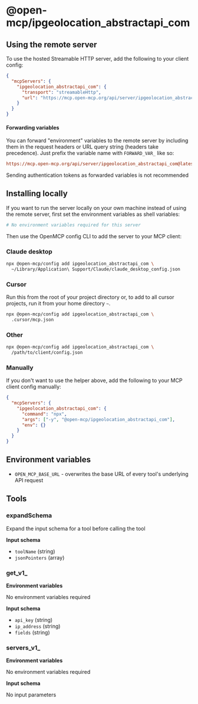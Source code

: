 # @open-mcp/ipgeolocation_abstractapi_com

## Using the remote server

To use the hosted Streamable HTTP server, add the following to your client config:

```json
{
  "mcpServers": {
    "ipgeolocation_abstractapi_com": {
      "transport": "streamableHttp",
      "url": "https://mcp.open-mcp.org/api/server/ipgeolocation_abstractapi_com@latest/mcp"
    }
  }
}
```

#### Forwarding variables

You can forward "environment" variables to the remote server by including them in the request headers or URL query string (headers take precedence). Just prefix the variable name with `FORWARD_VAR_` like so:

```ini
https://mcp.open-mcp.org/api/server/ipgeolocation_abstractapi_com@latest/mcp?FORWARD_VAR_OPEN_MCP_BASE_URL=https%3A%2F%2Fapi.example.com
```

<Callout title="Security" type="warn">
  Sending authentication tokens as forwarded variables is not recommended
</Callout>

## Installing locally

If you want to run the server locally on your own machine instead of using the remote server, first set the environment variables as shell variables:

```bash
# No environment variables required for this server
```

Then use the OpenMCP config CLI to add the server to your MCP client:

### Claude desktop

```bash
npx @open-mcp/config add ipgeolocation_abstractapi_com \
  ~/Library/Application\ Support/Claude/claude_desktop_config.json
```

### Cursor

Run this from the root of your project directory or, to add to all cursor projects, run it from your home directory `~`.

```bash
npx @open-mcp/config add ipgeolocation_abstractapi_com \
  .cursor/mcp.json
```

### Other

```bash
npx @open-mcp/config add ipgeolocation_abstractapi_com \
  /path/to/client/config.json
```

### Manually

If you don't want to use the helper above, add the following to your MCP client config manually:

```json
{
  "mcpServers": {
    "ipgeolocation_abstractapi_com": {
      "command": "npx",
      "args": ["-y", "@open-mcp/ipgeolocation_abstractapi_com"],
      "env": {}
    }
  }
}
```

## Environment variables

- `OPEN_MCP_BASE_URL` - overwrites the base URL of every tool's underlying API request


## Tools

### expandSchema

Expand the input schema for a tool before calling the tool

**Input schema**

- `toolName` (string)
- `jsonPointers` (array)

### get_v1_

**Environment variables**

No environment variables required

**Input schema**

- `api_key` (string)
- `ip_address` (string)
- `fields` (string)

### servers_v1_

**Environment variables**

No environment variables required

**Input schema**

No input parameters
